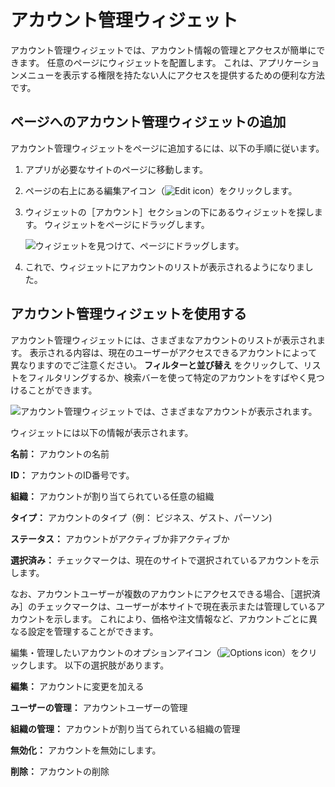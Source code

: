 # アカウント管理ウィジェット

アカウント管理ウィジェットでは、アカウント情報の管理とアクセスが簡単にできます。 任意のページにウィジェットを配置します。 これは、アプリケーションメニューを表示する権限を持たない人にアクセスを提供するための便利な方法です。

<a name="adding-the-account-management-widget-to-a-page" />

## ページへのアカウント管理ウィジェットの追加

アカウント管理ウィジェットをページに追加するには、以下の手順に従います。

1. アプリが必要なサイトのページに移動します。

1. ページの右上にある編集アイコン（![Edit icon](../../images/icon-edit-pencil.png)）をクリックします。

1. ウィジェットの［アカウント］セクションの下にあるウィジェットを探します。 ウィジェットをページにドラッグします。

   ![ウィジェットを見つけて、ページにドラッグします。](./account-management-widget/images/01.png)

1. これで、ウィジェットにアカウントのリストが表示されるようになりました。

<a name="using-the-account-management-widget" />

## アカウント管理ウィジェットを使用する

アカウント管理ウィジェットには、さまざまなアカウントのリストが表示されます。 表示される内容は、現在のユーザーがアクセスできるアカウントによって異なりますのでご注意ください。 **フィルターと並び替え** をクリックして、リストをフィルタリングするか、検索バーを使って特定のアカウントをすばやく見つけることができます。

![アカウント管理ウィジェットでは、さまざまなアカウントが表示されます。](./account-management-widget/images/02.png)

ウィジェットには以下の情報が表示されます。

**名前：** アカウントの名前

**ID：** アカウントのID番号です。

**組織：** アカウントが割り当てられている任意の組織

**タイプ：** アカウントのタイプ（例： ビジネス、ゲスト、パーソン)

**ステータス：** アカウントがアクティブか非アクティブか

**選択済み：** チェックマークは、現在のサイトで選択されているアカウントを示します。

なお、アカウントユーザーが複数のアカウントにアクセスできる場合、［選択済み］のチェックマークは、ユーザーが本サイトで現在表示または管理しているアカウントを示します。 これにより、価格や注文情報など、アカウントごとに異なる設定を管理することができます。

編集・管理したいアカウントのオプションアイコン（![Options icon](../../images/icon-actions.png)）をクリックします。 以下の選択肢があります。

**編集：** アカウントに変更を加える

**ユーザーの管理：** アカウントユーザーの管理

**組織の管理：** アカウントが割り当てられている組織の管理

**無効化：** アカウントを無効にします。

**削除：** アカウントの削除
